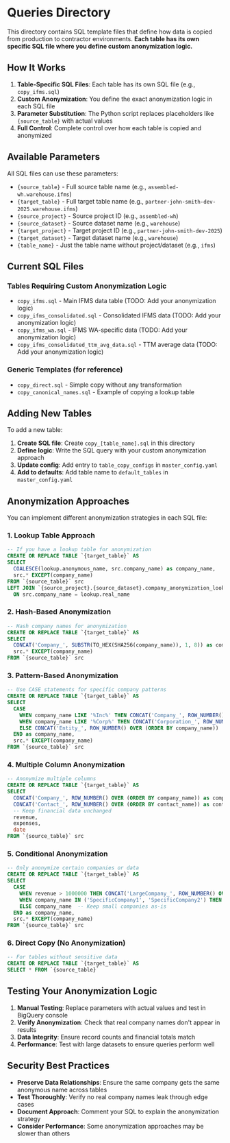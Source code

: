 # Queries Directory

This directory contains SQL template files that define how data is copied from production to contractor environments. **Each table has its own specific SQL file where you define custom anonymization logic.**

## How It Works

1. **Table-Specific SQL Files**: Each table has its own SQL file (e.g., `copy_ifms.sql`)
2. **Custom Anonymization**: You define the exact anonymization logic in each SQL file
3. **Parameter Substitution**: The Python script replaces placeholders like `{source_table}` with actual values
4. **Full Control**: Complete control over how each table is copied and anonymized

## Available Parameters

All SQL files can use these parameters:

- `{source_table}` - Full source table name (e.g., `assembled-wh.warehouse.ifms`)
- `{target_table}` - Full target table name (e.g., `partner-john-smith-dev-2025.warehouse.ifms`)
- `{source_project}` - Source project ID (e.g., `assembled-wh`)
- `{source_dataset}` - Source dataset name (e.g., `warehouse`)
- `{target_project}` - Target project ID (e.g., `partner-john-smith-dev-2025`)
- `{target_dataset}` - Target dataset name (e.g., `warehouse`)
- `{table_name}` - Just the table name without project/dataset (e.g., `ifms`)

## Current SQL Files

### Tables Requiring Custom Anonymization Logic
- `copy_ifms.sql` - Main IFMS data table (TODO: Add your anonymization logic)
- `copy_ifms_consolidated.sql` - Consolidated IFMS data (TODO: Add your anonymization logic)
- `copy_ifms_wa.sql` - IFMS WA-specific data (TODO: Add your anonymization logic)
- `copy_ifms_consolidated_ttm_avg_data.sql` - TTM average data (TODO: Add your anonymization logic)

### Generic Templates (for reference)
- `copy_direct.sql` - Simple copy without any transformation
- `copy_canonical_names.sql` - Example of copying a lookup table

## Adding New Tables

To add a new table:

1. **Create SQL file**: Create `copy_[table_name].sql` in this directory
2. **Define logic**: Write the SQL query with your custom anonymization approach
3. **Update config**: Add entry to `table_copy_configs` in `master_config.yaml`
4. **Add to defaults**: Add table name to `default_tables` in `master_config.yaml`

## Anonymization Approaches

You can implement different anonymization strategies in each SQL file:

### 1. Lookup Table Approach
```sql
-- If you have a lookup table for anonymization
CREATE OR REPLACE TABLE `{target_table}` AS
SELECT 
  COALESCE(lookup.anonymous_name, src.company_name) as company_name,
  src.* EXCEPT(company_name)
FROM `{source_table}` src
LEFT JOIN `{source_project}.{source_dataset}.company_anonymization_lookup` lookup
  ON src.company_name = lookup.real_name
```

### 2. Hash-Based Anonymization
```sql
-- Hash company names for anonymization
CREATE OR REPLACE TABLE `{target_table}` AS
SELECT 
  CONCAT('Company_', SUBSTR(TO_HEX(SHA256(company_name)), 1, 8)) as company_name,
  src.* EXCEPT(company_name)
FROM `{source_table}` src
```

### 3. Pattern-Based Anonymization
```sql
-- Use CASE statements for specific company patterns
CREATE OR REPLACE TABLE `{target_table}` AS
SELECT 
  CASE 
    WHEN company_name LIKE '%Inc%' THEN CONCAT('Company_', ROW_NUMBER() OVER (ORDER BY company_name))
    WHEN company_name LIKE '%Corp%' THEN CONCAT('Corporation_', ROW_NUMBER() OVER (ORDER BY company_name))
    ELSE CONCAT('Entity_', ROW_NUMBER() OVER (ORDER BY company_name))
  END as company_name,
  src.* EXCEPT(company_name)
FROM `{source_table}` src
```

### 4. Multiple Column Anonymization
```sql
-- Anonymize multiple columns
CREATE OR REPLACE TABLE `{target_table}` AS
SELECT 
  CONCAT('Company_', ROW_NUMBER() OVER (ORDER BY company_name)) as company_name,
  CONCAT('Contact_', ROW_NUMBER() OVER (ORDER BY contact_name)) as contact_name,
  -- Keep financial data unchanged
  revenue,
  expenses,
  date
FROM `{source_table}` src
```

### 5. Conditional Anonymization
```sql
-- Only anonymize certain companies or data
CREATE OR REPLACE TABLE `{target_table}` AS
SELECT 
  CASE 
    WHEN revenue > 1000000 THEN CONCAT('LargeCompany_', ROW_NUMBER() OVER (ORDER BY revenue DESC))
    WHEN company_name IN ('SpecificCompany1', 'SpecificCompany2') THEN 'AnonymizedEntity'
    ELSE company_name  -- Keep small companies as-is
  END as company_name,
  src.* EXCEPT(company_name)
FROM `{source_table}` src
```

### 6. Direct Copy (No Anonymization)
```sql
-- For tables without sensitive data
CREATE OR REPLACE TABLE `{target_table}` AS
SELECT * FROM `{source_table}`
```

## Testing Your Anonymization Logic

1. **Manual Testing**: Replace parameters with actual values and test in BigQuery console
2. **Verify Anonymization**: Check that real company names don't appear in results
3. **Data Integrity**: Ensure record counts and financial totals match
4. **Performance**: Test with large datasets to ensure queries perform well

## Security Best Practices

- **Preserve Data Relationships**: Ensure the same company gets the same anonymous name across tables
- **Test Thoroughly**: Verify no real company names leak through edge cases
- **Document Approach**: Comment your SQL to explain the anonymization strategy
- **Consider Performance**: Some anonymization approaches may be slower than others 